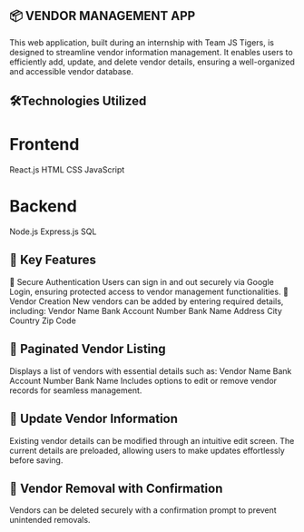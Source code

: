 ## 📦 VENDOR MANAGEMENT APP
This web application, built during an internship with Team JS Tigers, is designed to streamline vendor information management. It enables users to efficiently add, update, and delete vendor details, ensuring a well-organized and accessible vendor database.

## 🛠️Technologies Utilized
# Frontend
React.js
HTML
CSS
JavaScript
# Backend
Node.js
Express.js
SQL
## 🚀 Key Features
🔹 Secure Authentication
Users can sign in and out securely via Google Login, ensuring protected access to vendor management functionalities.
🔹 Vendor Creation
New vendors can be added by entering required details, including:
Vendor Name
Bank Account Number
Bank Name
Address
City
Country
Zip Code
## 🔹 Paginated Vendor Listing
Displays a list of vendors with essential details such as:
Vendor Name
Bank Account Number
Bank Name
Includes options to edit or remove vendor records for seamless management.
## 🔹 Update Vendor Information
Existing vendor details can be modified through an intuitive edit screen.
The current details are preloaded, allowing users to make updates effortlessly before saving.
## 🔹 Vendor Removal with Confirmation
Vendors can be deleted securely with a confirmation prompt to prevent unintended removals.
